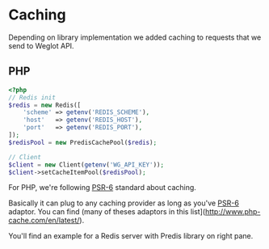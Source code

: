 # Caching

Depending on library implementation we added caching to requests that we send to Weglot API.

## PHP

```php
<?php
// Redis init
$redis = new Redis([
    'scheme' => getenv('REDIS_SCHEME'),
    'host'   => getenv('REDIS_HOST'),
    'port'   => getenv('REDIS_PORT'),
]);
$redisPool = new PredisCachePool($redis);

// Client
$client = new Client(getenv('WG_API_KEY'));
$client->setCacheItemPool($redisPool);
```

For PHP, we're following [PSR-6](https://www.php-fig.org/psr/psr-6/) standard about caching.

Basically it can plug to any caching provider as long as you've [PSR-6](https://www.php-fig.org/psr/psr-6/) adaptor.
You can find (many of theses adaptors in this list](http://www.php-cache.com/en/latest/).

You'll find an example for a Redis server with Predis library on right pane.